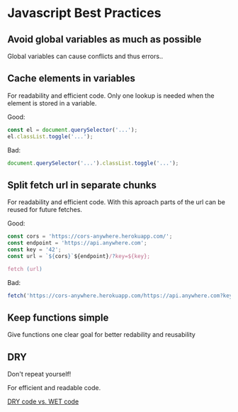 # Javascript Best Practices

## Avoid global variables as much as possible

Global variables can cause conflicts and thus errors.. 

## Cache elements in variables
For readability and efficient code. Only one lookup is needed when the element is stored in a variable.

Good:
```js
const el = document.querySelector('...');
el.classList.toggle('...');
```

Bad:
```js
document.querySelector('...').classList.toggle('...');
```

## Split fetch url in separate chunks

For readability and efficient code. With this aproach parts of the url can be reused for future fetches.

Good:
```js
const cors = 'https://cors-anywhere.herokuapp.com/';
const endpoint = 'https://api.anywhere.com';
const key = '42';
const url = `${cors}`${endpoint}/?key=${key};

fetch (url) 
```

Bad:
```js
fetch('https://cors-anywhere.herokuapp.com/https://api.anywhere.com?key=42');
```

## Keep functions simple

Give functions one clear goal for better redability and reusability

## DRY
Don't repeat yourself!

For efficient and readable code.

[DRY code vs. WET code](https://www.codementor.io/@joshuaaroke/dry-code-vs-wet-code-89xjwv11w)
